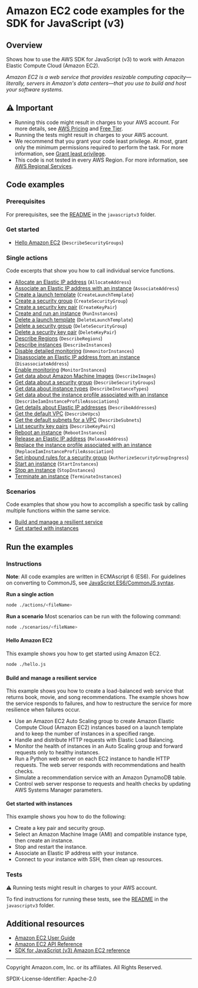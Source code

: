 # Amazon EC2 code examples for the SDK for JavaScript (v3)

## Overview

Shows how to use the AWS SDK for JavaScript (v3) to work with Amazon Elastic Compute Cloud (Amazon EC2).

<!--custom.overview.start-->
<!--custom.overview.end-->

_Amazon EC2 is a web service that provides resizable computing capacity—literally, servers in Amazon's data centers—that you use to build and host your software systems._

## ⚠ Important

* Running this code might result in charges to your AWS account. For more details, see [AWS Pricing](https://aws.amazon.com/pricing/?aws-products-pricing.sort-by=item.additionalFields.productNameLowercase&aws-products-pricing.sort-order=asc&awsf.Free%20Tier%20Type=*all&awsf.tech-category=*all) and [Free Tier](https://aws.amazon.com/free/?all-free-tier.sort-by=item.additionalFields.SortRank&all-free-tier.sort-order=asc&awsf.Free%20Tier%20Types=*all&awsf.Free%20Tier%20Categories=*all).
* Running the tests might result in charges to your AWS account.
* We recommend that you grant your code least privilege. At most, grant only the minimum permissions required to perform the task. For more information, see [Grant least privilege](https://docs.aws.amazon.com/IAM/latest/UserGuide/best-practices.html#grant-least-privilege).
* This code is not tested in every AWS Region. For more information, see [AWS Regional Services](https://aws.amazon.com/about-aws/global-infrastructure/regional-product-services).

<!--custom.important.start-->
<!--custom.important.end-->

## Code examples

### Prerequisites

For prerequisites, see the [README](../../README.md#Prerequisites) in the `javascriptv3` folder.


<!--custom.prerequisites.start-->
<!--custom.prerequisites.end-->

### Get started

- [Hello Amazon EC2](hello.js#L8) (`DescribeSecurityGroups`)


### Single actions

Code excerpts that show you how to call individual service functions.

- [Allocate an Elastic IP address](actions/allocate-address.js#L8) (`AllocateAddress`)
- [Associate an Elastic IP address with an instance](actions/associate-address.js#L8) (`AssociateAddress`)
- [Create a launch template](../cross-services/wkflw-resilient-service/steps-deploy.js#L280) (`CreateLaunchTemplate`)
- [Create a security group](actions/create-security-group.js#L8) (`CreateSecurityGroup`)
- [Create a security key pair](actions/create-key-pair.js#L8) (`CreateKeyPair`)
- [Create and run an instance](actions/run-instances.js#L8) (`RunInstances`)
- [Delete a launch template](../cross-services/wkflw-resilient-service/steps-destroy.js#L244) (`DeleteLaunchTemplate`)
- [Delete a security group](actions/delete-security-group.js#L8) (`DeleteSecurityGroup`)
- [Delete a security key pair](actions/delete-key-pair.js#L8) (`DeleteKeyPair`)
- [Describe Regions](actions/describe-regions.js#L8) (`DescribeRegions`)
- [Describe instances](actions/describe-instances.js#L8) (`DescribeInstances`)
- [Disable detailed monitoring](actions/unmonitor-instances.js#L8) (`UnmonitorInstances`)
- [Disassociate an Elastic IP address from an instance](actions/disassociate-address.js#L8) (`DisassociateAddress`)
- [Enable monitoring](actions/monitor-instances.js#L8) (`MonitorInstances`)
- [Get data about Amazon Machine Images](actions/describe-images.js#L8) (`DescribeImages`)
- [Get data about a security group](actions/describe-security-groups.js#L8) (`DescribeSecurityGroups`)
- [Get data about instance types](actions/describe-instance-types.js#L8) (`DescribeInstanceTypes`)
- [Get data about the instance profile associated with an instance](../cross-services/wkflw-resilient-service/steps-demo.js#L243) (`DescribeIamInstanceProfileAssociations`)
- [Get details about Elastic IP addresses](actions/describe-addresses.js#L8) (`DescribeAddresses`)
- [Get the default VPC](../cross-services/wkflw-resilient-service/steps-deploy.js#L359) (`DescribeVpcs`)
- [Get the default subnets for a VPC](../cross-services/wkflw-resilient-service/steps-deploy.js#L374) (`DescribeSubnets`)
- [List security key pairs](actions/describe-key-pairs.js#L8) (`DescribeKeyPairs`)
- [Reboot an instance](actions/reboot-instances.js#L8) (`RebootInstances`)
- [Release an Elastic IP address](actions/release-address.js#L8) (`ReleaseAddress`)
- [Replace the instance profile associated with an instance](../cross-services/wkflw-resilient-service/steps-demo.js#L255) (`ReplaceIamInstanceProfileAssociation`)
- [Set inbound rules for a security group](actions/authorize-security-group-ingress.js#L8) (`AuthorizeSecurityGroupIngress`)
- [Start an instance](actions/start-instances.js#L8) (`StartInstances`)
- [Stop an instance](actions/stop-instances.js#L8) (`StopInstances`)
- [Terminate an instance](actions/terminate-instances.js#L8) (`TerminateInstances`)

### Scenarios

Code examples that show you how to accomplish a specific task by calling multiple
functions within the same service.

- [Build and manage a resilient service](javascriptv3/example_code/cross-services/wkflw-resilient-service/index.js)
- [Get started with instances](scenarios/basic.js)


<!--custom.examples.start-->
<!--custom.examples.end-->

## Run the examples

### Instructions

**Note**: All code examples are written in ECMAscript 6 (ES6). For guidelines on converting to CommonJS, see
[JavaScript ES6/CommonJS syntax](https://docs.aws.amazon.com/sdk-for-javascript/v3/developer-guide/sdk-examples-javascript-syntax.html).

**Run a single action**

```bash
node ./actions/<fileName>
```

**Run a scenario**
Most scenarios can be run with the following command:
```bash
node ./scenarios/<fileName>
```

<!--custom.instructions.start-->
<!--custom.instructions.end-->

#### Hello Amazon EC2

This example shows you how to get started using Amazon EC2.

```bash
node ./hello.js
```


#### Build and manage a resilient service

This example shows you how to create a load-balanced web service that returns book, movie, and song recommendations. The example shows how the service responds to failures, and how to restructure the service for more resilience when failures occur.

- Use an Amazon EC2 Auto Scaling group to create Amazon Elastic Compute Cloud (Amazon EC2) instances based on a launch template and to keep the number of instances in a specified range.
- Handle and distribute HTTP requests with Elastic Load Balancing.
- Monitor the health of instances in an Auto Scaling group and forward requests only to healthy instances.
- Run a Python web server on each EC2 instance to handle HTTP requests. The web server responds with recommendations and health checks.
- Simulate a recommendation service with an Amazon DynamoDB table.
- Control web server response to requests and health checks by updating AWS Systems Manager parameters.

<!--custom.scenario_prereqs.cross_ResilientService.start-->
<!--custom.scenario_prereqs.cross_ResilientService.end-->


<!--custom.scenarios.cross_ResilientService.start-->
<!--custom.scenarios.cross_ResilientService.end-->

#### Get started with instances

This example shows you how to do the following:

- Create a key pair and security group.
- Select an Amazon Machine Image (AMI) and compatible instance type, then create an instance.
- Stop and restart the instance.
- Associate an Elastic IP address with your instance.
- Connect to your instance with SSH, then clean up resources.

<!--custom.scenario_prereqs.ec2_Scenario_GetStartedInstances.start-->
<!--custom.scenario_prereqs.ec2_Scenario_GetStartedInstances.end-->


<!--custom.scenarios.ec2_Scenario_GetStartedInstances.start-->
<!--custom.scenarios.ec2_Scenario_GetStartedInstances.end-->

### Tests

⚠ Running tests might result in charges to your AWS account.


To find instructions for running these tests, see the [README](../../README.md#Tests)
in the `javascriptv3` folder.



<!--custom.tests.start-->
<!--custom.tests.end-->

## Additional resources

- [Amazon EC2 User Guide](https://docs.aws.amazon.com/AWSEC2/latest/UserGuide/concepts.html)
- [Amazon EC2 API Reference](https://docs.aws.amazon.com/AWSEC2/latest/APIReference/Welcome.html)
- [SDK for JavaScript (v3) Amazon EC2 reference](https://docs.aws.amazon.com/AWSJavaScriptSDK/v3/latest/client/ec2)

<!--custom.resources.start-->
<!--custom.resources.end-->

---

Copyright Amazon.com, Inc. or its affiliates. All Rights Reserved.

SPDX-License-Identifier: Apache-2.0